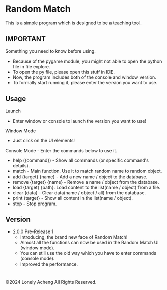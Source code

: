 # Random Match
This is a simple program which is designed to be a teaching tool.

## IMPORTANT
Something you need to know before using.
* Because of the pygame module, you might not able to open the python file in file explore.
* To open the py file, please open this stuff in IDE.
* Now, the program includes both of the console and window version.
* To formally start running it, please enter the version you want to use.

## Usage
Launch
* Enter window or console to launch the version you want to use!

Window Mode
* Just click on the UI elements!

Console Mode - Enter the commands below to use it.
- help ({command}) - Show all commands (or specific command's details).
- match - Main function. Use it to match random name to random object.
- add {target} {name} - Add a new name / object to the database.
- remove {target} {name} - Remove a name / object from the database.
- load {target} {path}. Load content to the list(name / object) from a file.
- clear {data} - Clear data(name / object / all) from the database.
- print {target} - Show all content in the list(name / object).
- stop - Stop program.

## Version
- 2.0.0 Pre-Release 1
  * Introducing, the brand new face of Random Match!
  * Almost all the functions can now be used in the Random Match UI (window mode).
  * You can still use the old way which you have to enter commands (console mode).
  * Improved the performance.
    
#
©2024 Lonely Acheng All Rights Reserved.
